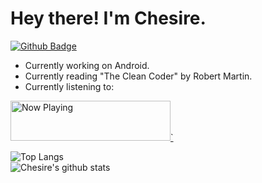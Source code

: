 # Hey there! I'm Chesire.

[![Github Badge](https://img.shields.io/badge/-Github-000?style=flat-square&logo=Github&logoColor=white&link=https://github.com/chesire)](https://github.com/chesire)


* Currently working on Android.
* Currently reading "The Clean Coder" by Robert Martin.
* Currently listening to: 
<a href="https://natemoo-re-iirbxe7wf.vercel.app/now-playing?open">
    <img src="https://natemoo-re-iirbxe7wf.vercel.app/now-playing" width="256" height="64" alt="Now Playing">`
</a>  

<!--START_SECTION:activity-->


![Top Langs](https://github-readme-stats.vercel.app/api/top-langs/?username=chesire&theme=tokyonight)  
![Chesire's github stats](https://github-readme-stats.vercel.app/api?username=chesire&show_icons=true&theme=tokyonight)
